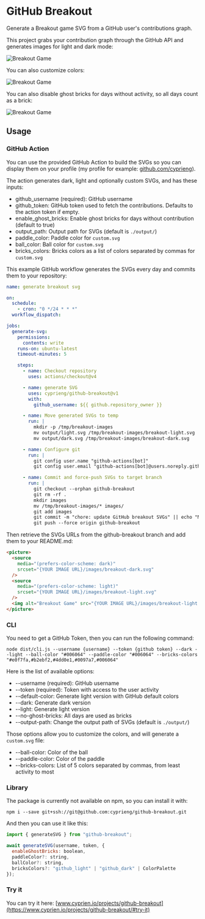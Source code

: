 # GitHub Breakout

Generate a Breakout game SVG from a GitHub user's contributions graph.

This project grabs your contribution graph through the GitHub API and generates images for light and dark mode:

<picture>
  <source
    media="(prefers-color-scheme: dark)"
    srcset="example/dark.svg"
  />
  <source
    media="(prefers-color-scheme: light)"
    srcset="example/light.svg"
  />
  <img alt="Breakout Game" src="example/light.svg" />
</picture>

You can also customize colors:

<picture>
  <source
    media="(prefers-color-scheme: dark)"
    srcset="example/custom-dark.svg"
  />
  <source
    media="(prefers-color-scheme: light)"
    srcset="example/custom-light.svg"
  />
  <img alt="Breakout Game" src="example/custom-light.svg" />
</picture>

You can also disable ghost bricks for days without activity, so all days count as a brick:

<picture>
  <source
    media="(prefers-color-scheme: dark)"
    srcset="example/dark-no-ghost.svg"
  />
  <source
    media="(prefers-color-scheme: light)"
    srcset="example/light-no-ghost.svg"
  />
  <img alt="Breakout Game" src="example/light-no-ghost.svg" />
</picture>

## Usage

### GitHub Action

You can use the provided GitHub Action to build the SVGs so you can display them on your profile (my profile for example: [github.com/cyprieng](https://github.com/cyprieng)).

The action generates dark, light and optionally custom SVGs, and has these inputs:

- github_username (required): GitHub username
- github_token: GitHub token used to fetch the contributions. Defaults to the action token if empty.
- enable_ghost_bricks: Enable ghost bricks for days without contribution (default to true)
- output_path: Output path for SVGs (default is `./output/`)
- paddle_color: Paddle color for `custom.svg`
- ball_color: Ball color for `custom.svg`
- bricks_colors: Bricks colors as a list of colors separated by commas for `custom.svg`

This example GitHub workflow generates the SVGs every day and commits them to your repository:

```yaml
name: generate breakout svg

on:
  schedule:
    - cron: "0 */24 * * *"
  workflow_dispatch:

jobs:
  generate-svg:
    permissions:
      contents: write
    runs-on: ubuntu-latest
    timeout-minutes: 5

    steps:
      - name: Checkout repository
        uses: actions/checkout@v4

      - name: generate SVG
        uses: cyprieng/github-breakout@v1
        with:
          github_username: ${{ github.repository_owner }}

      - name: Move generated SVGs to temp
        run: |
          mkdir -p /tmp/breakout-images
          mv output/light.svg /tmp/breakout-images/breakout-light.svg
          mv output/dark.svg /tmp/breakout-images/breakout-dark.svg

      - name: Configure git
        run: |
          git config user.name "github-actions[bot]"
          git config user.email "github-actions[bot]@users.noreply.github.com"

      - name: Commit and force-push SVGs to target branch
        run: |
          git checkout --orphan github-breakout
          git rm -rf .
          mkdir images
          mv /tmp/breakout-images/* images/
          git add images
          git commit -m "chore: update GitHub breakout SVGs" || echo "No changes to commit"
          git push --force origin github-breakout
```

Then retrieve the SVGs URLs from the github-breakout branch and add them to your README.md:

```html
<picture>
  <source
    media="(prefers-color-scheme: dark)"
    srcset="{YOUR IMAGE URL}/images/breakout-dark.svg"
  />
  <source
    media="(prefers-color-scheme: light)"
    srcset="{YOUR IMAGE URL}/images/breakout-light.svg"
  />
  <img alt="Breakout Game" src="{YOUR IMAGE URL}/images/breakout-light.svg" />
</picture>
```

### CLI

You need to get a GitHub Token, then you can run the following command:

`node dist/cli.js --username {username} --token {github token} --dark --light --ball-color "#006064" --paddle-color "#006064" --bricks-colors "#e0f7fa,#b2ebf2,#4dd0e1,#0097a7,#006064"`

Here is the list of available options:

- --username (required): GitHub username
- --token (required): Token with access to the user activity
- --default-color: Generate light version with GitHub default colors
- --dark: Generate dark version
- --light: Generate light version
- --no-ghost-bricks: All days are used as bricks
- --output-path: Change the output path of SVGs (default is `./output/`)

Those options allow you to customize the colors, and will generate a `custom.svg` file:

- --ball-color: Color of the ball
- --paddle-color: Color of the paddle
- --bricks-colors: List of 5 colors separated by commas, from least activity to most

### Library

The package is currently not available on npm, so you can install it with:

`npm i --save git+ssh://git@github.com:cyprieng/github-breakout.git`

And then you can use it like this:

```javascript
import { generateSVG } from "github-breakout";

await generateSVG(username, token, {
  enableGhostBricks: boolean,
  paddleColor?: string,
  ballColor?: string,
  bricksColors?: "github_light" | "github_dark" | ColorPalette
});
```

### Try it

You can try it here: [www.cyprien.io/projects/github-breakout](https://www.cyprien.io/projects/github-breakout/#try-it)
